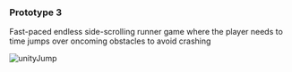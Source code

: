 ### Prototype 3
Fast-paced endless side-scrolling runner game where the player needs to time jumps over oncoming obstacles to avoid crashing

![unityJump](https://user-images.githubusercontent.com/45726824/122529172-23b9a300-d058-11eb-8ddf-a58fcfc6b312.png)
